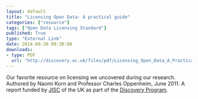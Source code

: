 ```yaml
---
layout: default
title: "Licensing Open Data: A practical guide"
categories: ["resource"]
tags: ["Open Data Licensing Standard"]
published: True
type: "External Link"
date: 2014-09-30 09:30:00
downloads:
- type: PDF
  url: "http://discovery.ac.uk/files/pdf/Licensing_Open_Data_A_Practical_Guide.pdf"
---
```

Our favorite resource on licensing we uncovered during our research. Authored by Naomi Korn and Professor Charles Oppenheim, June 2011. A report funded by [JISC](http://jisc.ac.uk/) of the UK as part of the [Discovery Program](http://discovery.ac.uk/).